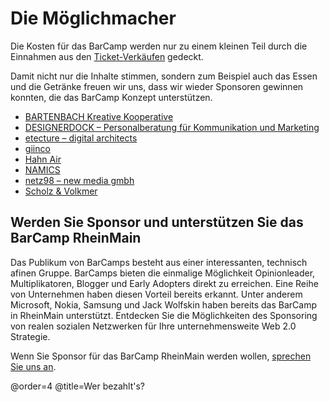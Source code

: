 # Die Möglichmacher

Die Kosten für das BarCamp werden nur zu einem kleinen Teil durch die Einnahmen aus den [Ticket-Verkäufen](/p/Tickets) gedeckt.

Damit nicht nur die Inhalte stimmen, sondern zum Beispiel auch das Essen und die Getränke freuen wir uns, dass wir 
wieder Sponsoren gewinnen konnten, die das BarCamp Konzept unterstützen.

 * [BARTENBACH Kreative Kooperative](http://www.bartenbach.de/)
 * [DESIGNERDOCK – Personalberatung für Kommunikation und Marketing](http://www.designerdock.de/ueber-uns/unsere-vorteile)
 * [etecture – digital architects](http://www.etecture.de/)
 * [giinco](http://www.giinco.de/)
 * [Hahn Air](https://www.hahnair.com/)
 * [NAMICS](http://www.namics.com/)
 * [netz98 – new media gmbh](http://www.netz98.de/)
 * [Scholz & Volkmer](http://www.s-v.de/)

## Werden Sie Sponsor und unterstützen Sie das BarCamp RheinMain

Das Publikum von BarCamps besteht aus einer interessanten, technisch afinen Gruppe. BarCamps bieten die einmalige Möglichkeit Opinionleader, Multiplikatoren, Blogger und Early Adopters direkt zu erreichen. Eine Reihe von Unternehmen haben diesen Vorteil bereits erkannt. Unter anderem Microsoft, Nokia, Samsung und Jack Wolfskin haben bereits das BarCamp in RheinMain unterstützt.
Entdecken Sie die Möglichkeiten des Sponsoring von realen sozialen Netzwerken für Ihre unternehmensweite Web 2.0 Strategie.

Wenn Sie Sponsor für das BarCamp RheinMain werden wollen, [sprechen Sie uns an](/p/Kontakt/Index).

@order=4
@title=Wer bezahlt's?
